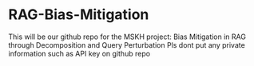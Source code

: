 # RAG-Bias-Mitigation

This will be our github repo for the MSKH project: Bias Mitigation in RAG through Decomposition and Query Perturbation 
Pls dont put any private information such as API key on github repo
